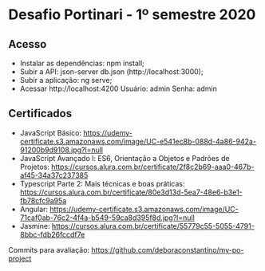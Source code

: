 # Desafio Portinari - 1º semestre 2020

## Acesso

* Instalar as dependências: npm install;
* Subir a API: json-server db.json (http://localhost:3000);
* Subir a aplicação: ng serve;
* Acessar http://localhost:4200
	Usuário: admin
	Senha: admin

## Certificados

* JavaScript Básico: https://udemy-certificate.s3.amazonaws.com/image/UC-e541ec8b-088d-4a86-942a-91200b9d9108.jpg?l=null
* JavaScript Avançado l: ES6, Orientação a Objetos e Padrões de Projetos: https://cursos.alura.com.br/certificate/2f8c2b69-aaa0-467b-af45-34a37c237385
* Typescript Parte 2: Mais técnicas e boas práticas: https://cursos.alura.com.br/certificate/80e3d13d-5ea7-48e6-b3e1-fb78cfc9a95a
* Angular: https://udemy-certificate.s3.amazonaws.com/image/UC-71caf0ab-76c2-4f4a-b549-59ca8d395f8d.jpg?l=null
* Jasmine: https://cursos.alura.com.br/certificate/55779c55-5055-4791-8bbc-fdb26fccdf7e

Commits para avaliação: https://github.com/deboraconstantino/my-po-project